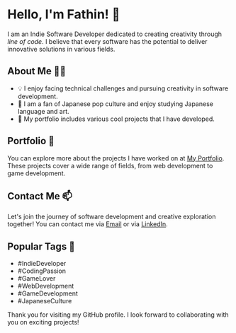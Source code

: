 # Hello, I'm Fathin! 👋

I am an Indie Software Developer dedicated to creating creativity through *line of code*. I believe that every software has the potential to deliver innovative solutions in various fields.

## About Me 👨‍💻

- 💡 I enjoy facing technical challenges and pursuing creativity in software development.
- 🌸 I am a fan of Japanese pop culture and enjoy studying Japanese language and art.
- 🚀 My portfolio includes various cool projects that I have developed.

## Portfolio 🌟

You can explore more about the projects I have worked on at [My Portfolio](https://mfathinhalim.github.io). These projects cover a wide range of fields, from web development to game development.

## Contact Me 📫

Let's join the journey of software development and creative exploration together! You can contact me via [Email](mailto:halimfathin7@gmail.com) or via [LinkedIn](https://www.linkedin.com/in/m-fathin-halim-8b8198288/).

## Popular Tags 🔖

- #IndieDeveloper
- #CodingPassion
- #GameLover
- #WebDevelopment
- #GameDevelopment
- #JapaneseCulture

Thank you for visiting my GitHub profile. I look forward to collaborating with you on exciting projects!

